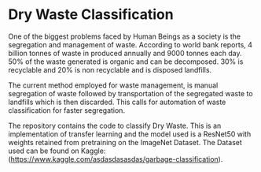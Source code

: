 # Dry Waste Classification
One of the biggest problems faced by Human Beings as a society is the segregation and management of waste. 
According to world bank reports, 4 billion tonnes of waste in produced annually and 9000 tonnes each day. 
50% of the waste generated is organic and can be decomposed. 30% is recyclable and 20% is non recyclable and is disposed landfills.

The current method employed for waste management, is manual segregation of waste followed by transportation of the segregated waste to landfills which is then discarded. 
This calls for automation of waste classification for faster segregation.

The repository contains the code to classify Dry Waste. This is an implementation of transfer learning and the model used is a ResNet50 with weights retained from pretraining on the ImageNet Dataset. 
The Dataset used can be found on Kaggle: (https://www.kaggle.com/asdasdasasdas/garbage-classification). 

